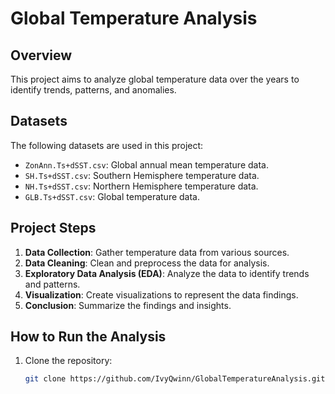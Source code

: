 # Global Temperature Analysis

## Overview
This project aims to analyze global temperature data over the years to identify trends, patterns, and anomalies.

## Datasets
The following datasets are used in this project:
- `ZonAnn.Ts+dSST.csv`: Global annual mean temperature data.
- `SH.Ts+dSST.csv`: Southern Hemisphere temperature data.
- `NH.Ts+dSST.csv`: Northern Hemisphere temperature data.
- `GLB.Ts+dSST.csv`: Global temperature data.

## Project Steps
1. **Data Collection**: Gather temperature data from various sources.
2. **Data Cleaning**: Clean and preprocess the data for analysis.
3. **Exploratory Data Analysis (EDA)**: Analyze the data to identify trends and patterns.
4. **Visualization**: Create visualizations to represent the data findings.
5. **Conclusion**: Summarize the findings and insights.

## How to Run the Analysis
1. Clone the repository:
   ```bash
   git clone https://github.com/IvyQwinn/GlobalTemperatureAnalysis.git
